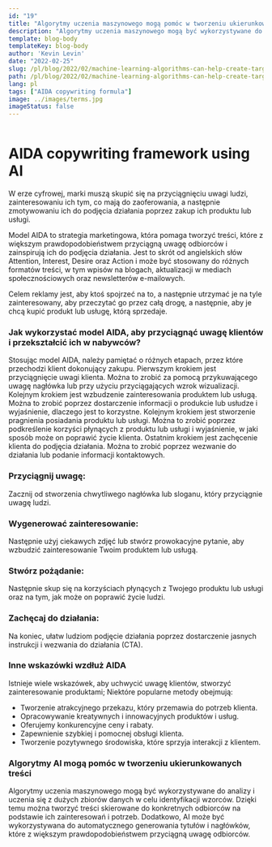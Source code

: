 ```yaml
---
id: "19"
title: "Algorytmy uczenia maszynowego mogą pomóc w tworzeniu ukierunkowanych treści"
description: "Algorytmy uczenia maszynowego mogą być wykorzystywane do analizy i uczenia się z dużych zbiorów danych w celu identyfikacji wzorców. Następnie można je wykorzystać do tworzenia treści skierowanych do konkretnych odbiorców na podstawie ich zainteresowań. Dzięki wykorzystaniu uczenia maszynowego, firmy mogą tworzyć treści, które są bardziej odpowiednie dla ich klientów i które pomogą zwiększyć sprzedaż."
template: blog-body
templateKey: blog-body
author: 'Kevin Levin'
date: "2022-02-25"
slug: /pl/blog/2022/02/machine-learning-algorithms-can-help-create-targeted-content
path: /pl/blog/2022/02/machine-learning-algorithms-can-help-create-targeted-content
lang: pl
tags: ["AIDA copywriting formula"]
image: ../images/terms.jpg
imageStatus: false
---
```


```toc
```

# AIDA copywriting framework using AI

W erze cyfrowej, marki muszą skupić się na przyciągnięciu uwagi ludzi, zainteresowaniu ich tym, co mają do zaoferowania, a następnie zmotywowaniu ich do podjęcia działania poprzez zakup ich produktu lub usługi.

Model AIDA to strategia marketingowa, która pomaga tworzyć treści, które z większym prawdopodobieństwem przyciągną uwagę odbiorców i zainspirują ich do podjęcia działania. Jest to skrót od angielskich słów Attention, Interest, Desire oraz Action i może być stosowany do różnych formatów treści, w tym wpisów na blogach, aktualizacji w mediach społecznościowych oraz newsletterów e-mailowych.

Celem reklamy jest, aby ktoś spojrzeć na to, a następnie utrzymać je na tyle zainteresowany, aby przeczytać go przez całą drogę, a następnie, aby je chcą kupić produkt lub usługę, którą sprzedaje.



### Jak wykorzystać model AIDA, aby przyciągnąć uwagę klientów i przekształcić ich w nabywców?

Stosując model AIDA, należy pamiętać o różnych etapach, przez które przechodzi klient dokonujący zakupu. Pierwszym krokiem jest przyciągnięcie uwagi klienta. Można to zrobić za pomocą przykuwającego uwagę nagłówka lub przy użyciu przyciągających wzrok wizualizacji. Kolejnym krokiem jest wzbudzenie zainteresowania produktem lub usługą. Można to zrobić poprzez dostarczenie informacji o produkcie lub usłudze i wyjaśnienie, dlaczego jest to korzystne. Kolejnym krokiem jest stworzenie pragnienia posiadania produktu lub usługi. Można to zrobić poprzez podkreślenie korzyści płynących z produktu lub usługi i wyjaśnienie, w jaki sposób może on poprawić życie klienta. Ostatnim krokiem jest zachęcenie klienta do podjęcia działania. Można to zrobić poprzez wezwanie do działania lub podanie informacji kontaktowych.




### Przyciągnij uwagę:

Zacznij od stworzenia chwytliwego nagłówka lub sloganu, który przyciągnie uwagę ludzi.


### Wygenerować zainteresowanie:

Następnie użyj ciekawych zdjęć lub stwórz prowokacyjne pytanie, aby wzbudzić zainteresowanie Twoim produktem lub usługą.


### Stwórz pożądanie:

Następnie skup się na korzyściach płynących z Twojego produktu lub usługi oraz na tym, jak może on poprawić życie ludzi.

### Zachęcaj do działania:


Na koniec, ułatw ludziom podjęcie działania poprzez dostarczenie jasnych instrukcji i wezwania do działania (CTA).



### Inne wskazówki wzdłuż AIDA

Istnieje wiele wskazówek, aby uchwycić uwagę klientów, stworzyć zainteresowanie produktami; Niektóre popularne metody obejmują:

- Tworzenie atrakcyjnego przekazu, który przemawia do potrzeb klienta.
- Opracowywanie kreatywnych i innowacyjnych produktów i usług.
- Oferujemy konkurencyjne ceny i rabaty.
- Zapewnienie szybkiej i pomocnej obsługi klienta.
- Tworzenie pozytywnego środowiska, które sprzyja interakcji z klientem.



### Algorytmy AI mogą pomóc w tworzeniu ukierunkowanych treści
Algorytmy uczenia maszynowego mogą być wykorzystywane do analizy i uczenia się z dużych zbiorów danych w celu identyfikacji wzorców. Dzięki temu można tworzyć treści skierowane do konkretnych odbiorców na podstawie ich zainteresowań i potrzeb. Dodatkowo, AI może być wykorzystywana do automatycznego generowania tytułów i nagłówków, które z większym prawdopodobieństwem przyciągną uwagę odbiorców.
